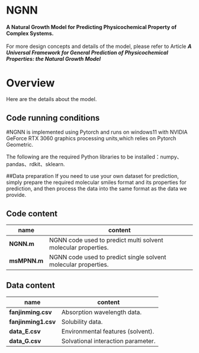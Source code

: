 # NGNN
####  A Natural Growth Model for Predicting Physicochemical Property of Complex Systems.
For more design concepts and details of the model, please refer to Article  ***A Universal Framework for General Prediction of Physicochemical Properties: the Natural Growth Model***

# Overview

Here are the details about the model.

## Code running conditions

#NGNN is implemented using Pytorch and runs on windows11 with NVIDIA GeForce RTX 3060 graphics processing units,which relies on Pytorch Geometric.

The following are the required Python libraries to be installed：numpy、pandas、rdkit、sklearn.

##Data preparation
If you need to use your own dataset for prediction, simply prepare the required molecular smiles format and its properties for prediction, and then process the data into the same format as the data we provide.

## Code content
|name |content |
|----------------|--------------------------------|
|**NGNN.m** | NGNN code used to predict multi solvent molecular properties. |
|**msMPNN.m** |NGNN code used to predict single solvent molecular properties.|

## Data content
|name |content |
|----------------|--------------------------------|
|**fanjinming.csv** | Absorption wavelength data. |
|**fanjinming1.csv** |Solubility data.|
|**data_E.csv** | Environmental features (solvent). |
|**data_G.csv** |Solvational interaction parameter.|



